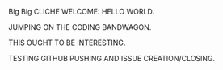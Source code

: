 Big Big CLICHE WELCOME: HELLO WORLD.

JUMPING ON THE CODING BANDWAGON.

THIS OUGHT TO BE INTERESTING.

TESTING GITHUB PUSHING AND ISSUE CREATION/CLOSING.
